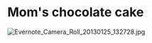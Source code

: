 # Mom's chocolate cake

![Evernote_Camera_Roll_20130125_132728.jpg](../../image/Evernote_Camera_Roll_20130125_132728.jpg)

